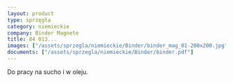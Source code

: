 ```yaml
---
layout: product
type: sprzęgła
category: niemieckie
company: Binder Magnete
title: 84 013...
images: ["/assets/sprzegla/niemieckie/Binder/binder_mag_01-200x200.jpg", "/assets/sprzegla/niemieckie/Binder/binder_mag_02-200x200.jpg"]
documents: ["/assets/sprzegla/niemieckie/Binder/binder.pdf"]
---
```

Do pracy na sucho i w oleju.